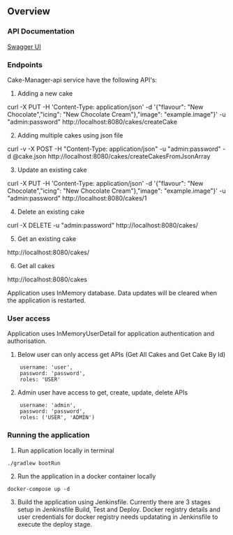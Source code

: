 ## Overview

### API Documentation
[Swagger UI](http://localhost:8080/swagger-ui/index.html)

### Endpoints 
Cake-Manager-api service have the following API's:
1. Adding a new cake

curl -X PUT -H 'Content-Type: application/json' -d '{"flavour": "New Chocolate","icing": "New Chocolate Cream"},"image": "example.image"}' -u "admin:password" http://localhost:8080/cakes/createCake

2. Adding multiple cakes using json file

curl -v -X POST -H "Content-Type: application/json" -u "admin:password" -d @cake.json http://localhost:8080/cakes/createCakesFromJsonArray

3. Update an existing cake

curl -X PUT -H 'Content-Type: application/json' -d '{"flavour": "New Chocolate","icing": "New Chocolate Cream"},"image": "example.image"}' -u "admin:password" http://localhost:8080/cakes/1

4. Delete an existing cake

curl -X DELETE -u "admin:password" http://localhost:8080/cakes/<ID>

5. Get an existing cake

http://localhost:8080/cakes/<ID>

6. Get all cakes

http://localhost:8080/cakes

Application uses InMemory database. Data updates will be cleared when the application is restarted.

### User access
Application uses InMemoryUserDetail for application authentication and authorisation.

1.  Below user can only access get APIs (Get All Cakes and Get Cake By Id)
```
    username: 'user',
    password: 'password', 
    roles: 'USER'
```
2.  Admin user have access to get, create, update, delete APIs
```
    username: 'admin', 
    password: 'password', 
    roles: ('USER', 'ADMIN')
```

### Running the application

1. Run application locally in terminal

```./gradlew bootRun```

2. Run the application in a docker container locally

```docker-compose up -d```

3. Build the application using Jenkinsfile. Currently there are 3 stages setup in Jenkinsfile Build, Test and Deploy.
Docker registry details and user credentials for docker registry needs updatating in Jenkinsfile to execute the deploy stage.

